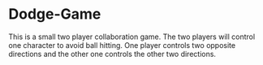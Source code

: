 # Dodge-Game
This is a small two player collaboration game. The two players will control one character to avoid ball hitting. One player controls two opposite directions and the other one 
controls the other two directions.

